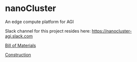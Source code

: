 # nanoCluster
An edge compute platform for AGI

Slack channel for this project resides here: https://nanocluster-agi.slack.com

<a href="/Documentation/Bill%20of%20Materials.md">Bill of Materials</a>

<a href="/Documentation/Construction.md">Construction</a>
